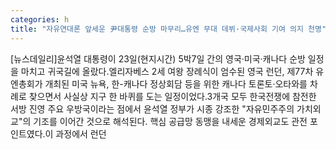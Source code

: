 ```yaml
---
categories: h
title: "자유연대론 앞세운 尹대통령 순방 마무리…유엔 무대 데뷔·국제사회 기여 의지 천명"
---
```

[뉴스데일리]윤석열 대통령이 23일(현지시간) 5박7일 간의 영국·미국·캐나다 순방 일정을 마치고 귀국길에 올랐다.엘리자베스 2세 여왕 장례식이 엄수된 영국 런던, 제77차 유엔총회가 개최된 미국 뉴욕, 한-캐나다 정상회담 등을 위한 캐나다 토론토·오타와를 차례로 찾으면서 사실상 지구 한 바퀴를 도는 일정이었다.3개국 모두 한국전쟁에 참전한 서방 진영 주요 우방국이라는 점에서 윤석열 정부가 시종 강조한 "자유민주주의 가치외교"의 기조를 이어간 것으로 해석된다. 핵심 공급망 동맹을 내세운 경제외교도 관전 포인트였다.이 과정에서 런던